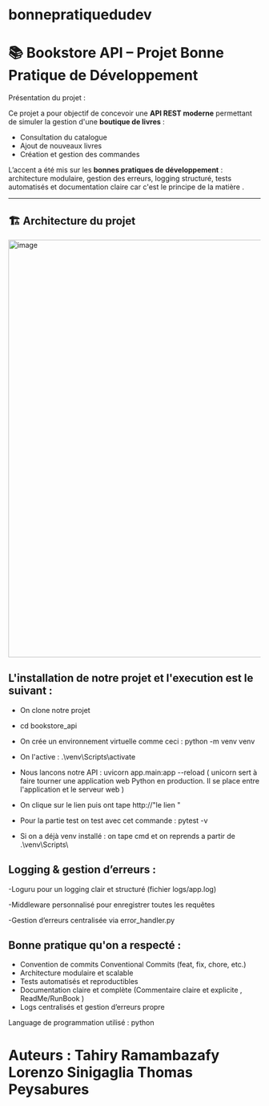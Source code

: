 # bonnepratiquedudev
# 📚 Bookstore API – Projet Bonne Pratique de Développement

Présentation du projet : 

Ce projet a pour objectif de concevoir une **API REST moderne** permettant de simuler la gestion d'une **boutique de livres** :  
- Consultation du catalogue  
- Ajout de nouveaux livres  
- Création et gestion des commandes  

L’accent a été mis sur les **bonnes pratiques de développement** :  
architecture modulaire, gestion des erreurs, logging structuré, tests automatisés et documentation claire car c'est le principe de la matière .

---

## 🏗️ Architecture du projet

<img width="700" height="833" alt="image" src="https://github.com/user-attachments/assets/73ebe73b-da64-4b24-a534-d6d5d61f422f" />


## L'installation de notre projet et l'execution est le suivant : 

- On clone notre projet
- cd bookstore_api

- On crée un environnement virtuelle comme ceci : python -m venv venv
- On l'active : .\venv\Scripts\activate
- Nous lancons notre API : uvicorn app.main:app --reload ( unicorn sert à faire tourner une application web Python en production. Il se place entre l'application et le serveur web )
- On clique sur le lien puis ont tape http://"le lien " 
- Pour la partie test on test avec cet commande : pytest -v

- Si on a déjà venv installé : on tape cmd et on reprends a partir de .\venv\Scripts\


## Logging & gestion d’erreurs : 

-Loguru pour un logging clair et structuré (fichier logs/app.log)

-Middleware personnalisé pour enregistrer toutes les requêtes

-Gestion d’erreurs centralisée via error_handler.py

##

## Bonne pratique qu'on a respecté :
- Convention de commits Conventional Commits (feat, fix, chore, etc.)
- Architecture modulaire et scalable
- Tests automatisés et reproductibles
- Documentation claire et complète (Commentaire claire et explicite , ReadMe/RunBook ) 
- Logs centralisés et gestion d’erreurs propre

Language de programmation utilisé : python 



Auteurs : 
Tahiry Ramambazafy
Lorenzo Sinigaglia
Thomas Peysabures
=======


